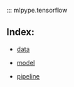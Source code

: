 ::: mlpype.tensorflow

## Index:


- [data](tensorflow/data.md)

- [model](tensorflow/model.md)

- [pipeline](tensorflow/pipeline.md)